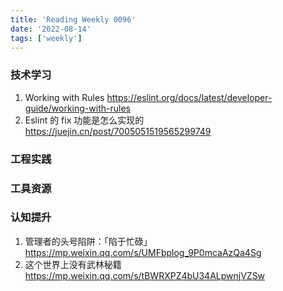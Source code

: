 ```yaml
---
title: 'Reading Weekly 0096'
date: '2022-08-14'
tags: ['weekly']
---
```


### 技术学习

1. Working with Rules https://eslint.org/docs/latest/developer-guide/working-with-rules
2. Eslint 的 fix 功能是怎么实现的 https://juejin.cn/post/7005051519565299749

### 工程实践

### 工具资源

### 认知提升

1. 管理者的头号陷阱：「陷于忙碌」 https://mp.weixin.qq.com/s/UMFbplog_9P0mcaAzQa4Sg
2. 这个世界上没有武林秘籍 https://mp.weixin.qq.com/s/tBWRXPZ4bU34ALpwnjVZSw
